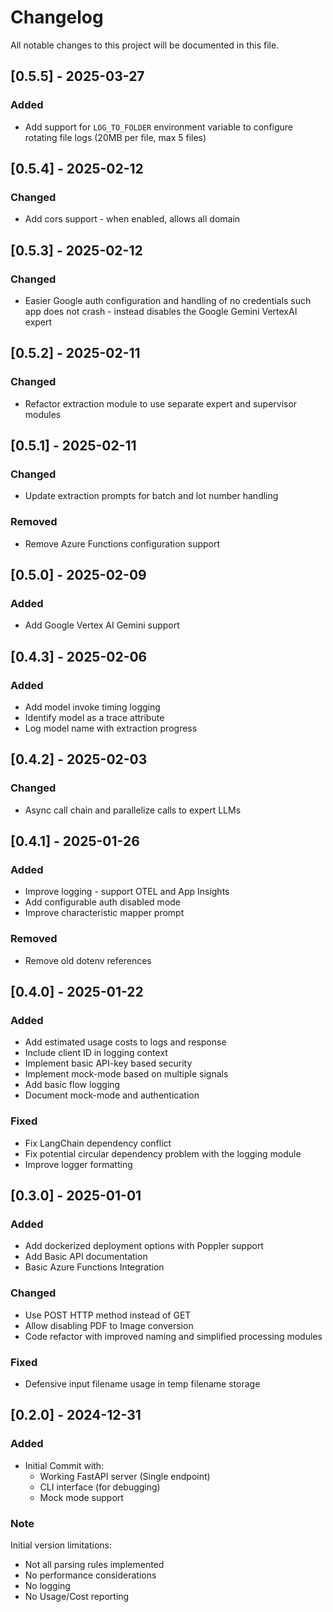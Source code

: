 # Changelog

All notable changes to this project will be documented in this file.

## [0.5.5] - 2025-03-27

### Added
- Add support for `LOG_TO_FOLDER` environment variable to configure rotating file logs (20MB per file, max 5 files)

## [0.5.4] - 2025-02-12

### Changed
- Add cors support - when enabled, allows all domain

## [0.5.3] - 2025-02-12

### Changed
- Easier Google auth configuration and handling of no credentials such app does not crash - instead disables the Google Gemini VertexAI expert

## [0.5.2] - 2025-02-11

### Changed
- Refactor extraction module to use separate expert and supervisor modules

## [0.5.1] - 2025-02-11

### Changed
- Update extraction prompts for batch and lot number handling

### Removed
- Remove Azure Functions configuration support

## [0.5.0] - 2025-02-09

### Added
- Add Google Vertex AI Gemini support

## [0.4.3] - 2025-02-06

### Added
- Add model invoke timing logging
- Identify model as a trace attribute
- Log model name with extraction progress

## [0.4.2] - 2025-02-03

### Changed
- Async call chain and parallelize calls to expert LLMs

## [0.4.1] - 2025-01-26

### Added
- Improve logging - support OTEL and App Insights
- Add configurable auth disabled mode
- Improve characteristic mapper prompt

### Removed
- Remove old dotenv references

## [0.4.0] - 2025-01-22

### Added
- Add estimated usage costs to logs and response
- Include client ID in logging context
- Implement basic API-key based security
- Implement mock-mode based on multiple signals
- Add basic flow logging
- Document mock-mode and authentication

### Fixed
- Fix LangChain dependency conflict
- Fix potential circular dependency problem with the logging module
- Improve logger formatting

## [0.3.0] - 2025-01-01

### Added
- Add dockerized deployment options with Poppler support
- Add Basic API documentation
- Basic Azure Functions Integration

### Changed
- Use POST HTTP method instead of GET
- Allow disabling PDF to Image conversion
- Code refactor with improved naming and simplified processing modules

### Fixed
- Defensive input filename usage in temp filename storage

## [0.2.0] - 2024-12-31

### Added
- Initial Commit with:
  - Working FastAPI server (Single endpoint)
  - CLI interface (for debugging)
  - Mock mode support

### Note
Initial version limitations:
- Not all parsing rules implemented
- No performance considerations
- No logging
- No Usage/Cost reporting
